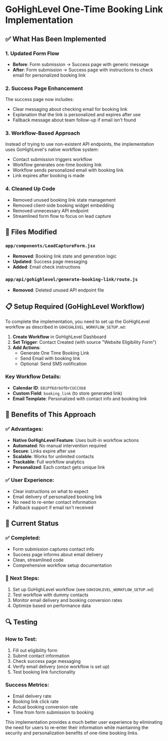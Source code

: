 # GoHighLevel One-Time Booking Link Implementation

## ✅ What Has Been Implemented

### 1. **Updated Form Flow**
- **Before**: Form submission → Success page with generic message
- **After**: Form submission → Success page with instructions to check email for personalized booking link

### 2. **Success Page Enhancement**
The success page now includes:
- Clear messaging about checking email for booking link
- Explanation that the link is personalized and expires after use
- Fallback message about team follow-up if email isn't found

### 3. **Workflow-Based Approach**
Instead of trying to use non-existent API endpoints, the implementation uses GoHighLevel's native workflow system:
- Contact submission triggers workflow
- Workflow generates one-time booking link
- Workflow sends personalized email with booking link
- Link expires after booking is made

### 4. **Cleaned Up Code**
- Removed unused booking link state management
- Removed client-side booking widget embedding
- Removed unnecessary API endpoint
- Streamlined form flow to focus on lead capture

## 🔧 Files Modified

### `app/components/LeadCaptureForm.jsx`
- **Removed**: Booking link state and generation logic
- **Updated**: Success page messaging
- **Added**: Email check instructions

### `app/api/gohighlevel/generate-booking-link/route.js`
- **Removed**: Deleted unused API endpoint file

## 📋 Setup Required (GoHighLevel Workflow)

To complete the implementation, you need to set up the GoHighLevel workflow as described in `GOHIGHLEVEL_WORKFLOW_SETUP.md`:

1. **Create Workflow** in GoHighLevel Dashboard
2. **Set Trigger**: Contact Created (with source "Website Eligibility Form")
3. **Add Actions**:
   - Generate One Time Booking Link
   - Send Email with booking link
   - Optional: Send SMS notification

### Key Workflow Details:
- **Calendar ID**: `E0iPfKdrbUfDrCUCCXb8`
- **Custom Field**: `booking_link` (to store generated link)
- **Email Template**: Personalized with contact info and booking link

## 🎯 Benefits of This Approach

### ✅ **Advantages**:
- **Native GoHighLevel Feature**: Uses built-in workflow actions
- **Automated**: No manual intervention required
- **Secure**: Links expire after use
- **Scalable**: Works for unlimited contacts
- **Trackable**: Full workflow analytics
- **Personalized**: Each contact gets unique link

### ✅ **User Experience**:
- Clear instructions on what to expect
- Email delivery of personalized booking link
- No need to re-enter contact information
- Fallback support if email isn't received

## 🚀 Current Status

### ✅ **Completed**:
- Form submission captures contact info
- Success page informs about email delivery
- Clean, streamlined code
- Comprehensive workflow setup documentation

### 📝 **Next Steps**:
1. Set up GoHighLevel workflow (see `GOHIGHLEVEL_WORKFLOW_SETUP.md`)
2. Test workflow with dummy contacts
3. Monitor email delivery and booking conversion rates
4. Optimize based on performance data

## 🔍 Testing

### **How to Test**:
1. Fill out eligibility form
2. Submit contact information
3. Check success page messaging
4. Verify email delivery (once workflow is set up)
5. Test booking link functionality

### **Success Metrics**:
- Email delivery rate
- Booking link click rate
- Actual booking conversion rate
- Time from form submission to booking

This implementation provides a much better user experience by eliminating the need for users to re-enter their information while maintaining the security and personalization benefits of one-time booking links. 